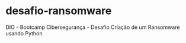 # desafio-ransomware
DIO - Bootcamp Cibersegurança - Desafio Criação de um Ransomware usando Python
